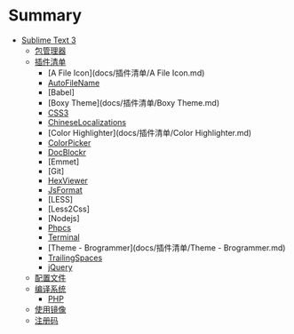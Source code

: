 # Summary

* [Sublime Text 3](README.md)
    * [包管理器](docs/包管理器.md)
    * [插件清单](docs/插件清单.md)
        * [A File Icon](docs/插件清单/A File Icon.md)
        * [AutoFileName](docs/插件清单/AutoFileName.md)
        * [Babel]
        * [Boxy Theme](docs/插件清单/Boxy Theme.md)
        * [CSS3](docs/插件清单/CSS3.md)
        * [ChineseLocalizations](docs/插件清单/ChineseLocalizations.md)
        * [Color Highlighter](docs/插件清单/Color Highlighter.md)
        * [ColorPicker](docs/插件清单/ColorPicker.md)
        * [DocBlockr](docs/插件清单/DocBlockr.md)
        * [Emmet]
        * [Git]
        * [HexViewer](docs/插件清单/HexViewer.md)
        * [JsFormat](docs/插件清单/JsFormat.md)
        * [LESS]
        * [Less2Css]
        * [Nodejs]
        * [Phpcs](docs/插件清单/Phpcs.md)
        * [Terminal](docs/插件清单/Terminal.md)
        * [Theme - Brogrammer](docs/插件清单/Theme - Brogrammer.md)
        * [TrailingSpaces](docs/插件清单/TrailingSpaces.md)
        * [jQuery](docs/插件清单/jQuery.md)
    * [配置文件](docs/配置文件.md)
    * [编译系统](docs/编译系统.md)
        * [PHP](docs/编译系统/PHP.md)
    * [使用镜像](docs/使用镜像.md)
    * [注册码](docs/注册码.md)

